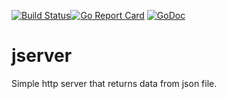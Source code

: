 [![Build Status](https://travis-ci.org/reireias/jserver.svg?branch=master)](https://travis-ci.org/reireias/jserver)[![Go Report Card](https://goreportcard.com/badge/github.com/reireias/jserver)](https://goreportcard.com/report/github.com/reireias/jserver)
[![GoDoc](https://godoc.org/github.com/reireias/jserver?status.svg)](https://godoc.org/github.com/reireias/jserver)

# jserver
Simple http server that returns data from json file.
